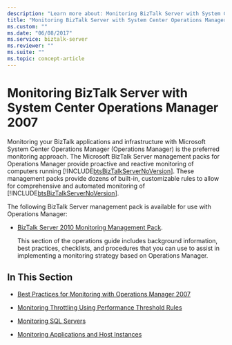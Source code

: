 ```yaml
---
description: "Learn more about: Monitoring BizTalk Server with System Center Operations Manager 2007"
title: "Monitoring BizTalk Server with System Center Operations Manager 2007"
ms.custom: ""
ms.date: "06/08/2017"
ms.service: biztalk-server
ms.reviewer: ""
ms.suite: ""
ms.topic: concept-article
---
```

# Monitoring BizTalk Server with System Center Operations Manager 2007
Monitoring your BizTalk applications and infrastructure with Microsoft System Center Operations Manager (Operations Manager) is the preferred monitoring approach. The Microsoft BizTalk Server management packs for Operations Manager provide proactive and reactive monitoring of computers running [!INCLUDE[btsBizTalkServerNoVersion](../includes/btsbiztalkservernoversion-md.md)]. These management packs provide dozens of built-in, customizable rules to allow for comprehensive and automated monitoring of [!INCLUDE[btsBizTalkServerNoVersion](../includes/btsbiztalkservernoversion-md.md)].  
  
 The following BizTalk Server management pack is available for use with Operations Manager:  
  
- [BizTalk Server 2010 Monitoring Management Pack](https://go.microsoft.com/fwlink/?LinkId=210666).  
  
  This section of the operations guide includes background information, best practices, checklists, and procedures that you can use to assist in implementing a monitoring strategy based on Operations Manager.  
  
## In This Section  
  
-   [Best Practices for Monitoring with Operations Manager 2007](../technical-guides/best-practices-for-monitoring-with-operations-manager-2007.md)  
  
-   [Monitoring Throttling Using Performance Threshold Rules](../technical-guides/monitoring-throttling-using-performance-threshold-rules.md)  
  
-   [Monitoring SQL Servers](../technical-guides/monitoring-sql-servers.md)  
  
-   [Monitoring Applications and Host Instances](../technical-guides/monitoring-applications-and-host-instances.md)
